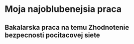 # Moja najoblubenejsia praca
## Bakalarska praca na temu Zhodnotenie bezpecnosti pocitacovej siete  

